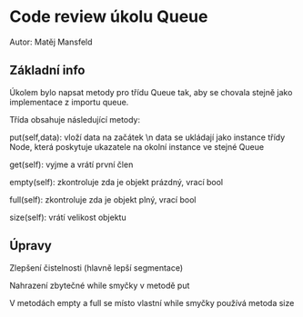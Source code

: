 # Code review úkolu Queue

Autor: Matěj Mansfeld

## Základní info

Úkolem bylo napsat metody pro třídu Queue tak, aby se chovala stejně jako implementace z importu queue.

Třída obsahuje následující metody:

put(self,data): vloží data na začátek \n
    data se ukládají jako instance třídy Node, která poskytuje ukazatele na okolní instance ve stejné Queue

get(self): vyjme a vrátí první člen

empty(self): zkontroluje zda je objekt prázdný, vrací bool

full(self): zkontroluje zda je objekt plný, vrací bool

size(self): vrátí velikost objektu

## Úpravy

Zlepšení čistelnosti (hlavně lepší segmentace)

Nahrazení zbytečné while smyčky v metodě put

V metodách empty a full se místo vlastní while smyčky používá metoda size
